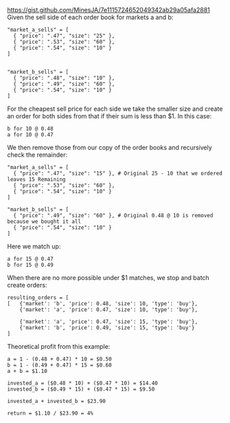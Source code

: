 https://gist.github.com/MinesJA/7e1115724652049342ab29a05afa2881
Given the sell side of each order book for markets a and b:
```
"market_a_sells" = [
  { "price": ".47", "size": "25" },
  { "price": ".53", "size": "60" },
  { "price": ".54", "size": "10" }
]


"market_b_sells" = [
  { "price": ".48", "size": "10" },
  { "price": ".49", "size": "60" },
  { "price": ".54", "size": "10" }
]
```

For the cheapest sell price for each side we take the smaller size and create an order for both sides from that if their sum is less than $1. In this case:
```
b for 10 @ 0.48
a for 10 @ 0.47
```

We then remove those from our copy of the order books and recursively check the remainder:

```
"market_a_sells" = [
  { "price": ".47", "size": "15" }, # Original 25 - 10 that we ordered leaves 15 Remaining
  { "price": ".53", "size": "60" },
  { "price": ".54", "size": "10" }
]

"market_b_sells" = [
  { "price": ".49", "size": "60" }, # Original 0.48 @ 10 is removed because we bought it all
  { "price": ".54", "size": "10" }
]
```

Here we match up:
```
a for 15 @ 0.47
b for 15 @ 0.49
```

When there are no more possible under $1 matches, we stop and batch create orders:

```
resulting_orders = [
[   {'market': 'b', 'price': 0.48, 'size': 10, 'type': 'buy'},
    {'market': 'a', 'price': 0.47, 'size': 10, 'type': 'buy'},

    {'market': 'a', 'price': 0.47, 'size': 15, 'type': 'buy'},
    {'market': 'b', 'price': 0.49, 'size': 15, 'type': 'buy'}
]
```

Theoretical profit from this example:
```
a = 1 - (0.48 + 0.47) * 10 = $0.50
b = 1 - (0.49 + 0.47) * 15 = $0.60
a + b = $1.10

invested_a = ($0.48 * 10) + ($0.47 * 10) = $14.40
invested_b = ($0.49 * 15) + ($0.47 * 15) = $9.50

invested_a + invested_b = $23.90

return = $1.10 / $23.90 = 4%
```
